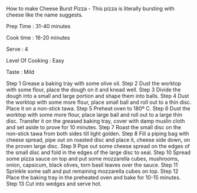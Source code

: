 How to make Cheese Burst Pizza - This pizza is literally bursting with cheese like the name suggests.

Prep Time : 31-40 minutes

Cook time : 16-20 minutes

Serve : 4

Level Of Cooking : Easy

Taste : Mild


Step 1
Grease a baking tray with some olive oil.
Step 2
Dust the worktop with some flour, place the dough on it and knead well.
Step 3
Divide the dough into a small and large portion and shape them into balls.
Step 4
Dust the worktop with some more flour, place small ball and roll out to a thin disc. Place it on a non-stick tawa.
Step 5
Preheat oven to 180º C.
Step 6
Dust the worktop with some more flour, place large ball and roll out to a large thin disc. Transfer it on the greased baking tray, cover with damp muslin cloth and set aside to prove for 10 minutes.
Step 7
Roast the small disc on the non-stick tawa from both sides till light golden.
Step 8
Fill a piping bag with cheese spread, pipe out on roasted disc and place it, cheese side down, on the proven large disc.
Step 9
Pipe out some cheese spread on the edges of the small disc and fold in the edges of the large disc to seal.
Step 10
Spread some pizza sauce on top and put some mozzarella cubes, mushrooms, onion, capsicum, black olives, torn basil leaves over the sauce.
Step 11
Sprinkle some salt and put remaining mozzarella cubes on top.
Step 12
Place the baking tray in the preheated oven and bake for 10-15 minutes.
Step 13
Cut into wedges and serve hot.